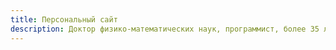 ```yaml
---
title: Персональный сайт
description: Доктор физико-математических наук, программист, более 35 лет опыта работы в IT-отрасли
---
```

